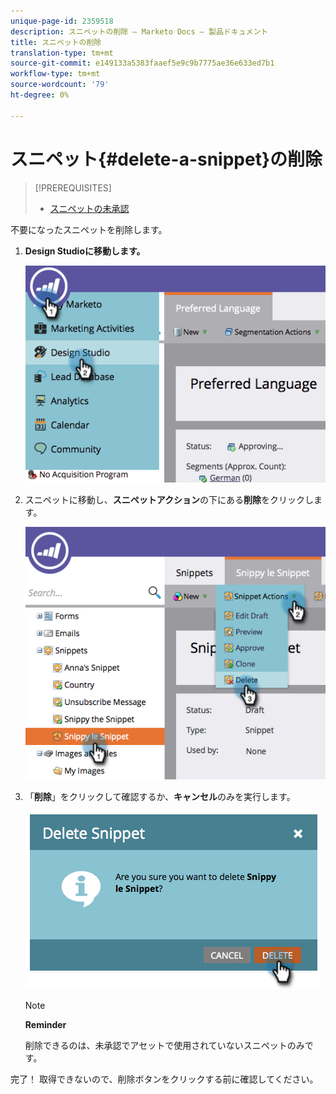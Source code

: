 ```yaml
---
unique-page-id: 2359518
description: スニペットの削除 — Marketo Docs — 製品ドキュメント
title: スニペットの削除
translation-type: tm+mt
source-git-commit: e149133a5383faaef5e9c9b7775ae36e633ed7b1
workflow-type: tm+mt
source-wordcount: '79'
ht-degree: 0%

---
```



# スニペット{#delete-a-snippet}の削除

>[!PREREQUISITES]
>
>* [スニペットの未承認](unapprove-a-snippet.md)

>



不要になったスニペットを削除します。

1. **Design Studioに移動します。**

   ![](assets/image2014-9-16-10-3a43-3a47.png)

1. スニペットに移動し、**スニペットアクション**&#x200B;の下にある&#x200B;**削除**&#x200B;をクリックします。

   ![](assets/image2014-9-16-10-3a43-3a57.png)

1. 「**削除**」をクリックして確認するか、**キャンセル**&#x200B;のみを実行します。

   ![](assets/image2014-9-16-10-3a44-3a8.png)

   >[!NOTE]
   >
   >**Reminder**
   >
   >
   >削除できるのは、未承認でアセットで使用されていないスニペットのみです。

完了！ 取得できないので、削除ボタンをクリックする前に確認してください。
